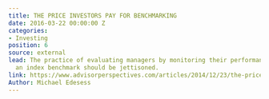 ```yaml
---
title: THE PRICE INVESTORS PAY FOR BENCHMARKING
date: 2016-03-22 00:00:00 Z
categories:
- Investing
position: 6
source: external
lead: The practice of evaluating managers by monitoring their performance against
  an index benchmark should be jettisoned.
link: https://www.advisorperspectives.com/articles/2014/12/23/the-price-all-investors-pay-for-benchmarking
Author: Michael Edesess
---
```


